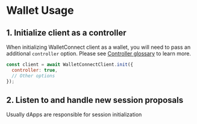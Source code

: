 # Wallet Usage

## 1. Initialize client as a controller

When initializing WalletConnect client as a wallet, you will need to pass an additional `controller` option. Please see [Controller glossary](../../introduction/glossary#controller) to learn more.

```js
const client = await WalletConnectClient.init({
  controller: true,
  // Other options
});
```

## 2. Listen to and handle new session proposals

Usually dApps are responsible for session initialization
